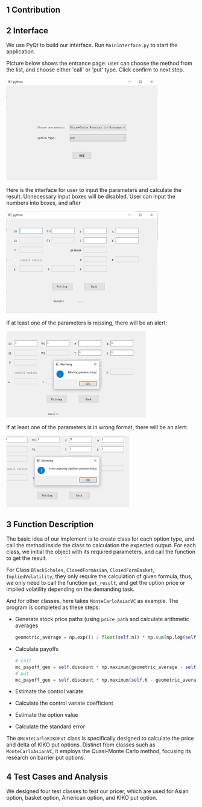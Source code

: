 ## 1 Contribution



## 2 Interface 

We use PyQt to build our interface. Run `MainInterface.py` to start the application.

Picture below shows the entrance page: user can choose the method from the list, and choose either 'call' or 'put' type. Click confirm to next step.

<img src="pic1.png" alt="pic1" style="zoom:50%;" />



Here is the interface for user to input the parameters and calculate the result. Unnecessary input boxes will be disabled. User can input the numbers into boxes, and after 

<img src="pic2.png" alt="pic1" style="zoom:50%;" />

If at least one of the parameters is missing, there will be an alert:

<img src="pic3.jpg" alt="pic3" style="zoom:50%;" />

If at least one of the parameters is in wrong format, there will be an alert:

<img src="pic4.jpg" alt="pic4" style="zoom:50%;" />





## 3 Function Description

The basic idea of our implement is to create class for each option type, and call the method inside the class to calculation the expected output. For each class, we initial the object with its required parameters, and call the function to get the result.  

For Class `BlackScholes`, `ClosedFormAsian`, `ClosedFormBasket`, `ImpliedVolatility`, they only require the calculation of given formula, thus, we only need to call the function `get_result`, and get the option price or implied volatility depending on the demanding task. 



And for other classes, here takes `MonteCarloAsianVC` as example. The program is completed as these steps:

- Generate stock price paths (using `price_path` and calculate arithmetic averages

  ```python
  geometric_average = np.exp((1 / float(self.n)) * np.sum(np.log(self.price_path()), 1)) 
  ```

- Calculate payoffs

  ```python
  # call
  mc_payoff_geo = self.discount * np.maximum(geometric_average - self.K, 0)
  # put
  mc_payoff_geo = self.discount * np.maximum(self.K - geometric_average, 0)
  
  ```

- Estimate the control variate

- Calculate the control variate coefficient

- Estimate the option value

- Calculate the standard error

The `QMonteCarloKIKOPut` class is specifically designed to calculate the price and delta of KIKO put options. Distinct from classes such as `MonteCarloAsianVC`, it employs the Quasi-Monte Carlo method, focusing its research on barrier put options.


## 4 Test Cases and Analysis 
We designed four test classes to test our pricer, which are used for Asian option, basket option, American option, and KIKO put option.






